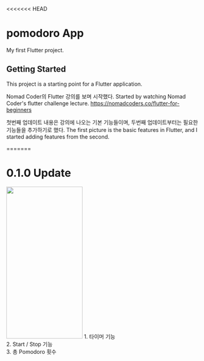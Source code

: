 <<<<<<< HEAD
# pomodoro App

My first Flutter project.

## Getting Started

This project is a starting point for a Flutter application.

Nomad Coder의 Flutter 강의를 보며 시작했다.
Started by watching Nomad Coder's flutter challenge lecture.
https://nomadcoders.co/flutter-for-beginners

첫번째 업데이트 내용은 강의에 나오는 기본 기능들이며, 두번째 업데이트부터는 필요한 기능들을 추가하기로 했다.
The first picture is the basic features in Flutter, and I started adding features from the second.

=======
# 0.1.0 Update
<img src="https://github.com/noaz98/Pomodoros/assets/102011453/5c114181-697c-4ba8-a1d6-0a3ec19a3dcc" width="200" height="400"/>
1. 타이머 기능 <br>
2. Start / Stop 기능<br>
3. 총 Pomodoro 횟수 <br>
